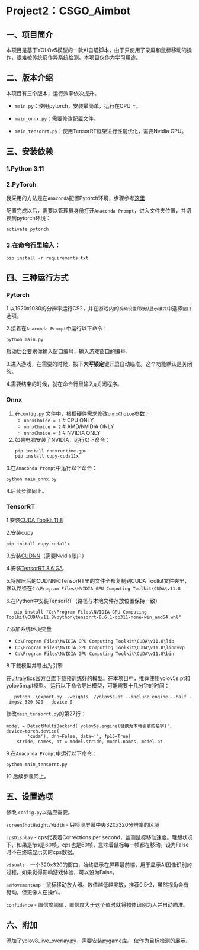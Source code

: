 # Project2：CSGO_Aimbot

## 一、项目简介

本项目是基于YOLOv5模型的一款AI自瞄脚本，由于只使用了录屏和鼠标移动的操作，很难被传统反作弊系统检测。本项目仅作为学习用途。

## 二、版本介绍

本项目有三个版本，运行效率依次提升。

- `main.py`：使用pytorch，安装最简单，运行在CPU上。

- `main_onnx.py`：需要修改配置文件。

- `main_tensorrt.py`：使用TensorRT框架进行性能优化，需要Nvidia GPU。


## 三、安装依赖

### 1.Python 3.11

### 2.PyTorch

我采用的方法是在`Anaconda`配置Pytorch环境，步骤参考[这里](https://blog.csdn.net/qq_45057249/article/details/130438318)

配置完成以后，需要以管理员身份打开`Anaconda Prompt`，进入文件夹位置，并切换到pytorch环境：

```
activate pytorch
```
### 3.在命令行里输入：
```
pip install -r requirements.txt
```

## 四、三种运行方式

### Pytorch

1.以1920x1080的分辨率运行CS2，并在游戏内的`视频设置`/`视频`/`显示模式`中选择`窗口`选项。

2.接着在`Anaconda Prompt`中运行以下命令：
```
python main.py
```
启动后会要求你输入窗口编号，输入游戏窗口的编号。

3.进入游戏，在需要的时候，按下**大写锁定**键开启自动瞄准。这个功能默认是关闭的。

4.需要结束的时候，就在命令行里输入`q`关闭程序。


### Onnx

1. 在`config.py` 文件中，根据硬件需求修改`onnxChoice`参数：
    - `onnxChoice = 1` # CPU ONLY
    - `onnxChoice = 2` # AMD/NVIDIA ONLY
    - `onnxChoice = 3` # NVIDIA ONLY 
2. 如果电脑安装了NVIDIA，运行以下命令：
    ```
    pip install onnxruntime-gpu
    pip install cupy-cuda11x
    ```
3.在`Anaconda Prompt`中运行以下命令：
```
python main_onnx.py
```

4.后续步骤同上。

### TensorRT

1.安装[CUDA Toolkit 11.8](https://developer.nvidia.com/cuda-11-8-0-download-archive)

2.安装cupy
```
pip install cupy-cuda11x
```

3.安装[CUDNN](https://developer.nvidia.com/downloads/compute/cudnn/secure/8.9.6/local_installers/11.x/cudnn-windows-x86_64-8.9.6.50_cuda11-archive.zip/)（需要Nvidia账户）

4.安装[TensorRT 8.6 GA](https://developer.nvidia.com/downloads/compute/machine-learning/tensorrt/secure/8.6.1/zip/TensorRT-8.6.1.6.Windows10.x86_64.cuda-11.8.zip).

5.将解压后的CUDNN和TensorRT里的文件全都复制到CUDA Toolkit文件夹里，默认路径在`C:\Program Files\NVIDIA GPU Computing Toolkit\CUDA\v11.8`

6.在Python中安装TensorRT（路径与本地文件存放位置保持一致）
```
   pip install "C:\Program Files\NVIDIA GPU Computing Toolkit\CUDA\v11.8\python\tensorrt-8.6.1-cp311-none-win_amd64.whl"
```

7.添加系统环境变量
- `C:\Program Files\NVIDIA GPU Computing Toolkit\CUDA\v11.8\lib`
- `C:\Program Files\NVIDIA GPU Computing Toolkit\CUDA\v11.8\libnvvp`
- `C:\Program Files\NVIDIA GPU Computing Toolkit\CUDA\v11.8\bin`

8.下载模型并导出为引擎

在[ultralytics官方仓库](https://github.com/ultralytics/yolov5/releases/tag/v7.0)下载预训练好的模型。在本项目中，推荐使用yolov5s.pt和yolov5m.pt模型。
运行以下命令导出模型，可能需要十几分钟的时间：
```
   python .\export.py --weights ./yolov5s.pt --include engine --half --imgsz 320 320 --device 0
```
修改`main_tensorrt.py`的第27行：
```
model = DetectMultiBackend('yolov5s.engine(替换为本地引擎的名字)', device=torch.device(
        'cuda'), dnn=False, data='', fp16=True)
    stride, names, pt = model.stride, model.names, model.pt
```

9.在`Anaconda Prompt`中运行以下命令：
```
python main_tensorrt.py
```
10.后续步骤同上。

## 五、设置选项

修改 `config.py`以适应需要。 

`screenShotHeight/Width` - 只检测屏幕中央320x320分辨率的区域

`cpsDisplay` - cps代表着Corrections per second，监测鼠标移动速度。理想状况下，如果是fps是60帧，cps也是60帧，意味着鼠标每一帧都在移动。设为False时不在终端显示实时cps数据。

`visuals` - 一个320x320的窗口，始终显示在屏幕最前端，用于显示AI图像识别的过程。如果觉得影响游戏体验，可以设为False。

`aaMovementAmp` - 鼠标移动放大器。数值越低越灵敏，推荐0.5-2，虽然视角会有晃动，但更像人在操作。

`confidence` - 置信度阈值，置信度大于这个值时就将物体识别为人并自动瞄准。

## 六、附加

添加了yolov8_live_overlay.py，需要安装pygame库。
仅作为目标检测的展示。
